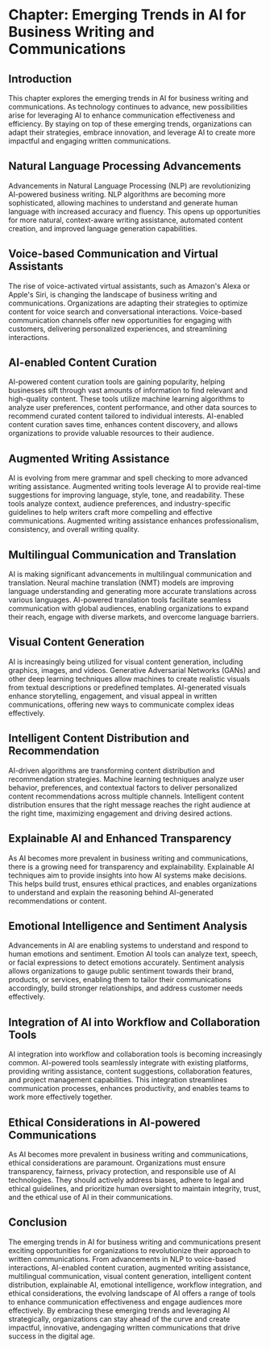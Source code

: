 Chapter: Emerging Trends in AI for Business Writing and Communications
======================================================================

Introduction
------------

This chapter explores the emerging trends in AI for business writing and communications. As technology continues to advance, new possibilities arise for leveraging AI to enhance communication effectiveness and efficiency. By staying on top of these emerging trends, organizations can adapt their strategies, embrace innovation, and leverage AI to create more impactful and engaging written communications.

Natural Language Processing Advancements
----------------------------------------

Advancements in Natural Language Processing (NLP) are revolutionizing AI-powered business writing. NLP algorithms are becoming more sophisticated, allowing machines to understand and generate human language with increased accuracy and fluency. This opens up opportunities for more natural, context-aware writing assistance, automated content creation, and improved language generation capabilities.

Voice-based Communication and Virtual Assistants
------------------------------------------------

The rise of voice-activated virtual assistants, such as Amazon's Alexa or Apple's Siri, is changing the landscape of business writing and communications. Organizations are adapting their strategies to optimize content for voice search and conversational interactions. Voice-based communication channels offer new opportunities for engaging with customers, delivering personalized experiences, and streamlining interactions.

AI-enabled Content Curation
---------------------------

AI-powered content curation tools are gaining popularity, helping businesses sift through vast amounts of information to find relevant and high-quality content. These tools utilize machine learning algorithms to analyze user preferences, content performance, and other data sources to recommend curated content tailored to individual interests. AI-enabled content curation saves time, enhances content discovery, and allows organizations to provide valuable resources to their audience.

Augmented Writing Assistance
----------------------------

AI is evolving from mere grammar and spell checking to more advanced writing assistance. Augmented writing tools leverage AI to provide real-time suggestions for improving language, style, tone, and readability. These tools analyze context, audience preferences, and industry-specific guidelines to help writers craft more compelling and effective communications. Augmented writing assistance enhances professionalism, consistency, and overall writing quality.

Multilingual Communication and Translation
------------------------------------------

AI is making significant advancements in multilingual communication and translation. Neural machine translation (NMT) models are improving language understanding and generating more accurate translations across various languages. AI-powered translation tools facilitate seamless communication with global audiences, enabling organizations to expand their reach, engage with diverse markets, and overcome language barriers.

Visual Content Generation
-------------------------

AI is increasingly being utilized for visual content generation, including graphics, images, and videos. Generative Adversarial Networks (GANs) and other deep learning techniques allow machines to create realistic visuals from textual descriptions or predefined templates. AI-generated visuals enhance storytelling, engagement, and visual appeal in written communications, offering new ways to communicate complex ideas effectively.

Intelligent Content Distribution and Recommendation
---------------------------------------------------

AI-driven algorithms are transforming content distribution and recommendation strategies. Machine learning techniques analyze user behavior, preferences, and contextual factors to deliver personalized content recommendations across multiple channels. Intelligent content distribution ensures that the right message reaches the right audience at the right time, maximizing engagement and driving desired actions.

Explainable AI and Enhanced Transparency
----------------------------------------

As AI becomes more prevalent in business writing and communications, there is a growing need for transparency and explainability. Explainable AI techniques aim to provide insights into how AI systems make decisions. This helps build trust, ensures ethical practices, and enables organizations to understand and explain the reasoning behind AI-generated recommendations or content.

Emotional Intelligence and Sentiment Analysis
---------------------------------------------

Advancements in AI are enabling systems to understand and respond to human emotions and sentiment. Emotion AI tools can analyze text, speech, or facial expressions to detect emotions accurately. Sentiment analysis allows organizations to gauge public sentiment towards their brand, products, or services, enabling them to tailor their communications accordingly, build stronger relationships, and address customer needs effectively.

Integration of AI into Workflow and Collaboration Tools
-------------------------------------------------------

AI integration into workflow and collaboration tools is becoming increasingly common. AI-powered tools seamlessly integrate with existing platforms, providing writing assistance, content suggestions, collaboration features, and project management capabilities. This integration streamlines communication processes, enhances productivity, and enables teams to work more effectively together.

Ethical Considerations in AI-powered Communications
---------------------------------------------------

As AI becomes more prevalent in business writing and communications, ethical considerations are paramount. Organizations must ensure transparency, fairness, privacy protection, and responsible use of AI technologies. They should actively address biases, adhere to legal and ethical guidelines, and prioritize human oversight to maintain integrity, trust, and the ethical use of AI in their communications.

Conclusion
----------

The emerging trends in AI for business writing and communications present exciting opportunities for organizations to revolutionize their approach to written communications. From advancements in NLP to voice-based interactions, AI-enabled content curation, augmented writing assistance, multilingual communication, visual content generation, intelligent content distribution, explainable AI, emotional intelligence, workflow integration, and ethical considerations, the evolving landscape of AI offers a range of tools to enhance communication effectiveness and engage audiences more effectively. By embracing these emerging trends and leveraging AI strategically, organizations can stay ahead of the curve and create impactful, innovative, andengaging written communications that drive success in the digital age.
